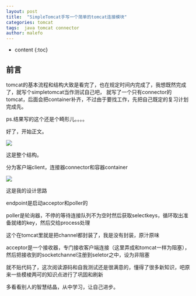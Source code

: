 ```yaml
---
layout: post
title:  "SimpleTomcat手写一个简单的tomcat连接模块"
categories: tomcat
tags:  java tomcat connector
author: malefo
---
```


* content
{:toc}


## 前言

tomcat的基本流程和结构大致是看完了，也在规定时间内完成了，我想既然完成了，就写个simpletomcat当作测试自己吧，
就写了一个只有connector的tomcat，后面会把container补齐，不过由于要找工作，先把自己既定的复习计划完成先。

ps.结果写的这个还是个畸形儿。。。。

好了，开始正文。
<!-- more -->

![](http://i1.bvimg.com/679735/071d0714b34519df.png)

这是整个结构。

分为客户端client，连接器connector和容器container

![](http://i1.bvimg.com/679735/6f4b412fb70dcace.png)

这是我的设计思路

endpoint是启动acceptor和poller的

poller是轮询器，不停的等待连接队列不为空时然后获取selectkeys，循环取出准备就绪的key，然后交给process处理

这个在tomcat里就是把channel都封装了，我是没有封装，原汁原味

acceptor是一个接收器，专门接收客户端连接（这里弄成和tomcat一样为阻塞），然后把接收到的socketchannel注册到seletor之中，设为非阻塞

就不贴代码了，这次阅读源码和自我测试还是很满意的，懂得了很多新知识，吧原来一些模棱两可的知识点进行了巩固和刷新

多看看别人的智慧结晶，从中学习，让自己进步。